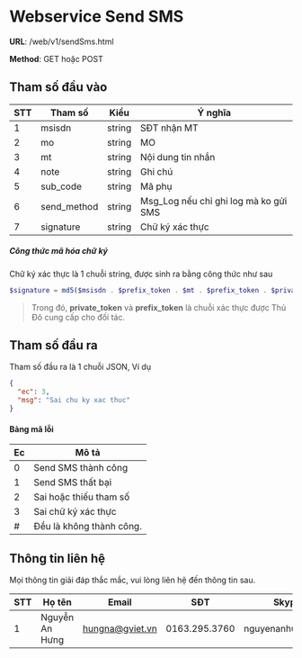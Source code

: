 # Webservice Send SMS

**URL**: /web/v1/sendSms.html

**Method**: GET hoặc POST

## Tham số đầu vào

| STT  | Tham số     | Kiểu   | Ý nghĩa                               |
| ---- | ----------- | ------ | ------------------------------------- |
| 1    | msisdn      | string | SĐT nhận MT                           |
| 2    | mo          | string | MO                                    |
| 3    | mt          | string | Nội dung tin nhắn                     |
| 4    | note        | string | Ghi chú                               |
| 5    | sub_code    | string | Mã phụ                                |
| 6    | send_method | string | Msg_Log nếu chỉ ghi log mà ko gửi SMS |
| 7    | signature   | string | Chữ ký xác thực                       |

##### Công thức mã hóa chữ ký

Chữ ký xác thực là 1 chuỗi string, được sinh ra bằng công thức như sau

```php
$signature = md5($msisdn . $prefix_token . $mt . $prefix_token . $private_token);
```

> Trong đó, **private_token** và **prefix_token** là chuỗi xác thực được Thủ Đô cung cấp cho đối tác.

## Tham số đầu ra

Tham số đầu ra là 1 chuỗi JSON, Ví dụ

```json
{
  "ec": 3,
  "msg": "Sai chu ky xac thuc"
}
```

#### Bảng mã lỗi

| Ec   | Mô tả                    |
| ---- | ------------------------ |
| 0    | Send SMS thành công      |
| 1    | Send SMS thất bại        |
| 2    | Sai hoặc thiếu tham số   |
| 3    | Sai chữ ký xác thực      |
| #    | Đều là không thành công. |



## Thông tin liên hệ

Mọi thông tin giải đáp thắc mắc, vui lòng liên hệ đến thông tin sau.

| STT  | Họ tên         | Email           | SĐT           | Skype            |
| ---- | -------------- | --------------- | ------------- | ---------------- |
| 1    | Nguyễn An Hưng | hungna@gviet.vn | 0163.295.3760 | nguyenanhung5891 |